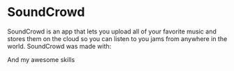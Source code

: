# SoundCrowd
SoundCrowd is an app that lets you upload all of your favorite music and stores them on the cloud so you can listen to you jams from anywhere in the world.
SoundCrowd was made with:



And my awesome skills
